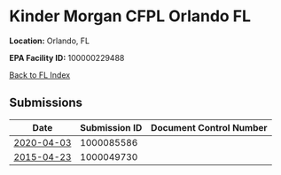 # Kinder Morgan CFPL Orlando FL

**Location:** Orlando, FL

**EPA Facility ID:** 100000229488

[Back to FL Index](../../index.md)

## Submissions

| Date | Submission ID | Document Control Number |
|------|--------------|-------------------------|
| [2020-04-03](submissions/1000085586.md) | 1000085586 |  |
| [2015-04-23](submissions/1000049730.md) | 1000049730 |  |
